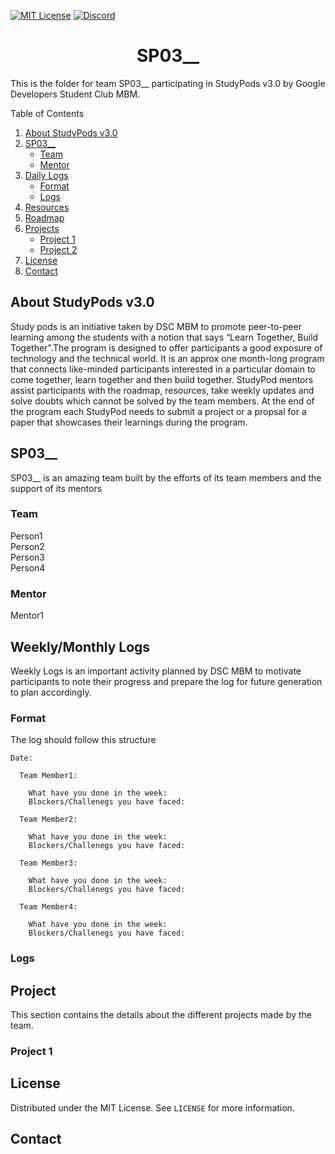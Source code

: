 <!-- PROJECT SHIELDS -->

[![MIT License][license-shield]][license-url]
[![Discord][discord-shield]][discord-url]

<h1 align="center"> SP03__ </h1>

This is the folder for team SP03\_\_ participating in StudyPods v3.0 by Google Developers Student Club MBM.

<!-- <details open="open"> -->
  <summary>Table of Contents</summary>
  <ol>
    <li>
      <a href="#about-studypods-v3.0">About StudyPods v3.0</a>
    </li>
    <li>
      <a href="#sp0301">SP03__</a>
      <ul>
        <li><a href="#team">Team</a></li>
        <li><a href="#mentor">Mentor</a></li>
      </ul>
    </li>
    <li>
      <a href="#daily-logs">Daily Logs</a>
      <ul>
        <li><a href="#format">Format</a></li>
        <li><a href="#logs">Logs</a></li>
      </ul>
    </li>
    <li><a href="#resources">Resources</a></li>
    <li><a href="#roadmap">Roadmap</a></li>
    <li>
      <a href="#project">Projects</a>
      <ul>
      <!--
        <li><a href="#overview">Overview</a></li>
        <li>
          <a href="#getting-started">Getting Started</a>
          <ul>
            <li><a href="#prerequisites">Prerequisites</a></li>
            <li><a href="#installation">Installation</a></li>
          </ul>  
        </li>
      -->
      <li><a href="#project-1">Project 1</a></li>
      <li><a href="#project-2">Project 2</a></li>
      </ul>
    </li>
    <li><a href="#license">License</a></li>
    <li><a href="#contact">Contact</a></li>
  </ol>
</details>

## About StudyPods v3.0

Study pods is an initiative taken by DSC MBM to promote peer-to-peer learning among the students with a notion that says “Learn Together, Build Together”.The program is designed to offer participants a good exposure of technology and the technical world. It is an approx one month-long program that connects like-minded participants interested in a particular domain to come together, learn together and then build together. StudyPod mentors assist participants with the roadmap, resources, take weekly updates and solve doubts which cannot be solved by the team members. At the end of the program each StudyPod needs to submit a project or a propsal for a paper that showcases their learnings during the program.

## SP03\_\_

SP03\_\_ is an amazing team built by the efforts of its team members and the support of its mentors

### Team

Person1<br>
Person2<br>
Person3<br>
Person4<br>

### Mentor

Mentor1

## Weekly/Monthly Logs

Weekly Logs is an important activity planned by DSC MBM to motivate participants to note their progress and prepare the log for future generation to plan accordingly.

### Format

The log should follow this structure

```
Date:

  Team Member1:

    What have you done in the week:
    Blockers/Challenegs you have faced:

  Team Member2:

    What have you done in the week:
    Blockers/Challenegs you have faced:

  Team Member3:

    What have you done in the week:
    Blockers/Challenegs you have faced:

  Team Member4:

    What have you done in the week:
    Blockers/Challenegs you have faced:
```

### Logs

<!-- ## Resources -->

<!-- ## Roadmap -->

## Project

This section contains the details about the different projects made by the team.

### Project 1

<!-- Add the summary of the project along with the link to the markdown file for the project. Check out the Sample Project.md to get the idea of the structure of the Project file.
-->

## License

Distributed under the MIT License. See `LICENSE` for more information.

## Contact

<!-- Share your contact details. Preferrably these details
Email
LinkedIn
GitHub

Note: Do not share your mobile number as it will expose it over the internet
-->

<!-- MARKDOWN LINKS & IMAGES -->

[license-shield]: https://img.shields.io/github/license/dscmbm/StudyPods-v3.0?style=for-the-badge
[license-url]: https://github.com/dscmbm/StudyPods-v3.0/blob/main/LICENSE
[discord-shield]: https://img.shields.io/discord/864499877723504640?style=for-the-badge
[discord-url]: https://discord.gg/CGmhQpSSZD
